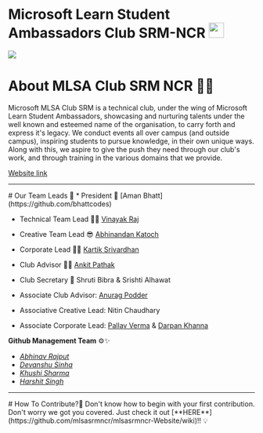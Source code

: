 <p align="center">
  <h1>Microsoft Learn Student Ambassadors Club SRM-NCR <img src="https://user-images.githubusercontent.com/80591258/149213592-fe481e19-1b83-47c3-89ae-68bd1790102f.png" width="31"></h1>
<img src="https://github.com/mlsasrmncr/mlsasrmncr-Website/blob/main/img/mlsa-gif_logo.gif"></a>
</p>

<div style="page-break-after: always;"></div>

# About MLSA Club SRM NCR 📜💡
Microsoft MLSA Club SRM is a technical club, under the wing of Microsoft Learn Student Ambassadors, showcasing and nurturing talents under the well known and esteemed name of the organisation, to carry forth and express it's legacy. We conduct events all over campus (and outside campus), inspiring students to pursue knowledge, in their own unique ways. Along with this, we aspire to give the push they need through our club's work, and through training in the various domains that we provide.

[Website link](https://mlsasrmncr.github.io/)
<hr>
# Our Team Leads 🌟
* President 👑  [Aman Bhatt](https://github.com/bhattcodes) 

* Technical Team Lead 👨‍💻 [Vinayak Raj](https://github.com/vinayak0127)

* Creative Team Lead 😎 [Abhinandan Katoch](http://github.com/abhinandankatoch)

* Corporate Lead 👨‍💼 [Kartik Srivardhan](https://github.com/Cartikx3)

* Club Advisor 👨‍🎓 [Ankit Pathak](https://github.com/GAAROS)

* Club Secretary 🙎 Shruti Bibra & Srishti Alhawat

* Associate Club Advisor: [Anurag Podder](https://github.com/drkanurag)

* Associative Creative Lead: Nitin Chaudhary

* Associate Corporate Lead: [Pallav Verma](https://github.com/Pallav14730) & [Darpan Khanna](https://github.com/darpankhanna)

**Github Management Team** ⚙️✨

* _[Abhinav Rajput](https://github.com/AbhinavRajputEXE)_
* _[Devanshu Sinha](https://github.com/ArthrowAbstract)_
* _[Khushi Sharma](https://github.com/Khushi-sharma07)_
* _[Harshit Singh](https://github.com/HarshuSingh)_

<hr>
# How To Contribute?🤔
Don't know how to begin with your first contribution. Don't worry we got you covered. 
Just check it out [**HERE**](https://github.com/mlsasrmncr/mlsasrmncr-Website/wiki)!! 💡

